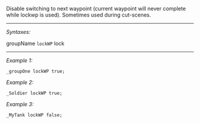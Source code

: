 Disable switching to next waypoint (current waypoint will never complete while lockwp is used). Sometimes used during cut-scenes.


---
*Syntaxes:*

groupName `lockWP` lock

---
*Example 1:*

```sqf
_groupOne lockWP true;
```

*Example 2:*

```sqf
_Soldier lockWP true;
```

*Example 3:*

```sqf
_MyTank lockWP false;
```